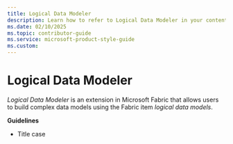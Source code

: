 ```yaml
---
title: Logical Data Modeler
description: Learn how to refer to Logical Data Modeler in your content.
ms.date: 02/10/2025
ms.topic: contributor-guide
ms.service: microsoft-product-style-guide
ms.custom:
---
```



# Logical Data Modeler

*Logical Data Modeler* is an extension in Microsoft Fabric that allows users to build complex data models using the Fabric item *logical data models*.

**Guidelines**

- Title case
